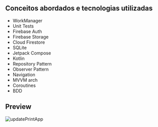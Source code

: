 ## Conceitos abordados e tecnologias utilizadas

- WorkManager
- Unit Tests
- Firebase Auth
- Firebase Storage
- Cloud Firestore
- SQLite
- Jetpack Compose
- Kotlin
- Repository Pattern
- Observer Pattern
- Navigation
- MVVM arch
- Coroutines
- BDD

## Preview
  ![updatePrintApp](https://github.com/rodrigoliveirac/GymMateApp/assets/72306040/0e3f3113-3d50-4f3e-b56a-87dc66e469b2)

